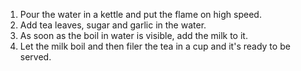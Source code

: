 1. Pour the water in a kettle and put the flame on high speed.
2. Add tea leaves, sugar and garlic in the water.
3. As soon as the boil in water is visible, add the milk to it.
4. Let the milk boil and then filer the tea in a cup and it's ready to be served.